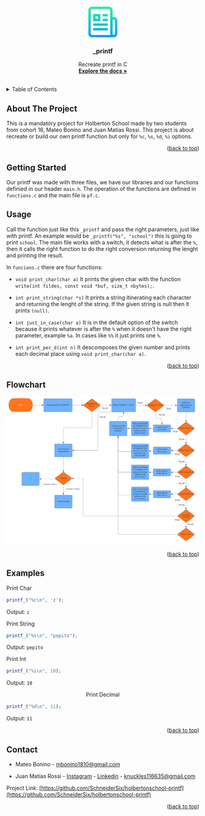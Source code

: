 <div id="top"></div>

<!-- PROJECT LOGO -->
<br />
<div align="center">
  <a href="https://github.com/SchneiderSix/holbertonschool-printf">
    <img src="images/logo.png" alt="Logo" width="80" height="80">
  </a>

<h3 align="center">_printf</h3>

  <p align="center">
    Recreate printf in C
    <br />
    <a href="https://github.com/SchneiderSix/holbertonschool-printf"><strong>Explore the docs »</strong></a>
    <br />
    <br />
  </p>
</div>



<!-- TABLE OF CONTENTS -->
<details>
  <summary>Table of Contents</summary>
  <ol>
    <li>
      <a href="#about-the-project">About The Project</a>
    </li>
    <li>
      <a href="#getting-started">Getting Started</a>
    </li>
    <li><a href="#usage">Usage</a></li>
    <li><a href="#examples">Examples</a></li>
    <li><a href="#flowchart">Flowchart</a></li>
    <li><a href="#contact">Contact</a></li>
  </ol>
</details>



<!-- ABOUT THE PROJECT -->
## About The Project

This is a mandatory project for Holberton School made by two students from cohort 18, Mateo Bonino and Juan Matias Rossi. This project is about recreate or build our own printf function but only for `%c`, `%s`, `%d`, `%i` options.

<p align="right">(<a href="#top">back to top</a>)</p>



<!-- GETTING STARTED -->
## Getting Started

Our printf was made with three files, we have our libraries and our functions definied in our header `main.h`. The operation of the functions are defined in `functions.c` and the main file is `pf.c`.


<!-- USAGE EXAMPLES -->
## Usage

Call the function just like this `_printf` and pass the right parameters, just like with printf. An example would be `_printf("%s", "school")` this is going to print `school`. The main file works with a switch, it detects what is after the `%`, then it calls the right function to do the right conversion returning the lenght and printing the result.

In `funcions.c` there are four functions:

* `void print_char(char a)`
  It prints the given char with the function `write(int fildes, const void *buf, size_t nbytes);`.

* `int print_string(char *s)`
  It prints a string itinerating each character and returning the lenght of the string. If the given string is null then it prints `(null)`.

* `int just_in_case(char a)`
  It is in the default option of the switch because it prints whatever is after the `%` when it doesn't have the right parameter, example `%a`. In cases like `%%` it just prints one `%`. 

* `int print_per_d(int n)`
  It descomposes the given number and prints each decimal place using `void print_char(char a)`. 

<p align="right">(<a href="#top">back to top</a>)</p>

<!-- FLOWCHART -->
## Flowchart

<img src="images/Flowchart.jpg" alt="flowchart" width="auto" height="auto" align="middle">

<p align="right">(<a href="#top">back to top</a>)</p>

<!-- EXAMPLES -->
## Examples
Print Char
``` javascript
printf_("%c\n", 'z');
```
Output: `z`

Print String
``` javascript
printf_("%s\n", "pepito");
```

Output: `pepito`

Print Int
``` javascript
printf_("%i\n", 10);
```

Output: `10`

<p align="middle">Print Decimal

``` javascript
printf_("%d\n", 11);
```

Output: `11`

<p align="right">(<a href="#top">back to top</a>)</p>

<!-- CONTACT -->
## Contact

* Mateo Bonino - mbonino1810@gmail.com

* Juan Matías Rossi - [Instagram](https://www.instagram.com/jumaro35/) - [Linkedin](https://www.linkedin.com/in/jmrossi6/) - knuckles116635@gmail.com

Project Link: [https://github.com/SchneiderSix/holbertonschool-printf](https://github.com/SchneiderSix/holbertonschool-printf)

<p align="right">(<a href="#top">back to top</a>)</p>
